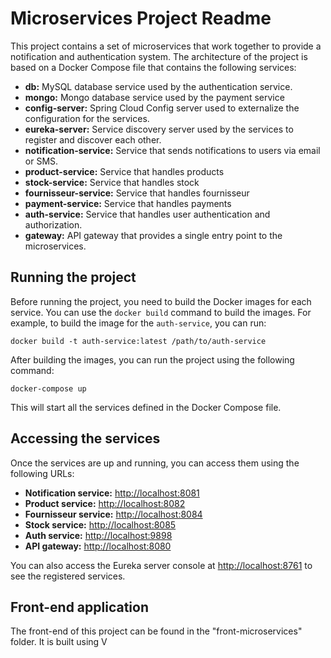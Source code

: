 <!DOCTYPE html>
<html>
<head>
</head>
<body>
	<h1>Microservices Project Readme</h1>
<p>This project contains a set of microservices that work together to provide a notification and authentication system. The architecture of the project is based on a Docker Compose file that contains the following services:</p>

<ul>
	<li><strong>db:</strong> MySQL database service used by the authentication service.</li>
    <li><strong>mongo:</strong> Mongo database service used by the payment service</li>
	<li><strong>config-server:</strong> Spring Cloud Config server used to externalize the configuration for the services.</li>
	<li><strong>eureka-server:</strong> Service discovery server used by the services to register and discover each other.</li>
	<li><strong>notification-service:</strong> Service that sends notifications to users via email or SMS.</li>
    <li><strong>product-service:</strong> Service that handles products</li>
    <li><strong>stock-service:</strong> Service that handles stock</li>
    <li><strong>fournisseur-service:</strong> Service that handles fournisseur</li>
    <li><strong>payment-service:</strong> Service that handles payments</li>
	<li><strong>auth-service:</strong> Service that handles user authentication and authorization.</li>
	<li><strong>gateway:</strong> API gateway that provides a single entry point to the microservices.</li>
</ul>

<h2>Running the project</h2>

<p>Before running the project, you need to build the Docker images for each service. You can use the <code>docker build</code> command to build the images. For example, to build the image for the <code>auth-service</code>, you can run:</p>

<pre><code>docker build -t auth-service:latest /path/to/auth-service</code></pre>

<p>After building the images, you can run the project using the following command:</p>

<pre><code>docker-compose up</code></pre>

<p>This will start all the services defined in the Docker Compose file.</p>

<h2>Accessing the services</h2>

<p>Once the services are up and running, you can access them using the following URLs:</p>

<ul>
	<li><strong>Notification service:</strong> <a href="http://localhost:8081">http://localhost:8081</a></li>
	<li><strong>Product service:</strong> <a href="http://localhost:8082">http://localhost:8082</a></li>
	<li><strong>Fournisseur service:</strong> <a href="http://localhost:8084">http://localhost:8084</a></li>
	<li><strong>Stock service:</strong> <a href="http://localhost:8085">http://localhost:8085</a></li>
	<li><strong>Auth service:</strong> <a href="http://localhost:9898">http://localhost:9898</a></li>
	<li><strong>API gateway:</strong> <a href="http://localhost:8080">http://localhost:8080</a></li>
</ul>

<p>You can also access the Eureka server console at <a href="http://localhost:8761">http://localhost:8761</a> to see the registered services.</p>

<h2>Front-end application</h2>

<p>The front-end of this project can be found in the "front-microservices" folder. It is built using V
